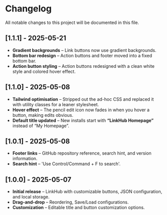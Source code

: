 # Changelog

All notable changes to this project will be documented in this file.

## [1.1.1] - 2025-05-21

- **Gradient backgrounds** – Link buttons now use gradient backgrounds.
- **Bottom bar redesign** – Action buttons and footer moved into a fixed bottom bar.
- **Action button styling** – Action buttons redesigned with a clean white style and colored hover effect.

## [1.1.0] - 2025-05-08

- **Tailwind optimisation** – Stripped out the ad-hoc CSS and replaced it with utility classes for a leaner stylesheet.
- **Hover effect** – The pencil edit icon now fades in when you hover a button, making edits obvious.
- **Default title updated** – New installs start with **“LinkHub Homepage”** instead of “My Homepage”.

## [1.0.1] - 2025-05-08

- **Footer links** – GitHub repository reference, search hint, and version information.
- **Search hint** – 'Use Control/Command + F to search'.

## [1.0.0] - 2025-05-07

- **Initial release** – LinkHub with customizable buttons, JSON configuration, and local storage.
- **Drag-and-drop** – Reordering, Save/Load configurations.
- **Customization** – Editable title and button customization options.
